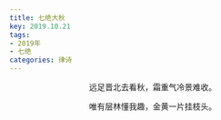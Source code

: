 ```yaml
---
title: 七绝大秋
key: 2019.10.21
tags: 
- 2019年 
- 七绝
categories: 律诗
---
```


<p align="center">远足晋北去看秋，霜重气冷景难收。
</p>
<p align="center">唯有层林懂我趣，金黄一片挂枝头。
</p>
